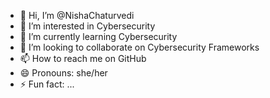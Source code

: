 - 👋 Hi, I’m @NishaChaturvedi
- 👀 I’m interested in Cybersecurity
- 🌱 I’m currently learning Cybersecurity
- 💞️ I’m looking to collaborate on Cybersecurity Frameworks
- 📫 How to reach me on GitHub
- 😄 Pronouns: she/her
- ⚡ Fun fact: ...

<!---
NishaChaturvedi/NishaChaturvedi is a ✨ special ✨ repository because its `README.md` (this file) appears on your GitHub profile.
You can click the Preview link to take a look at your changes.
--->
